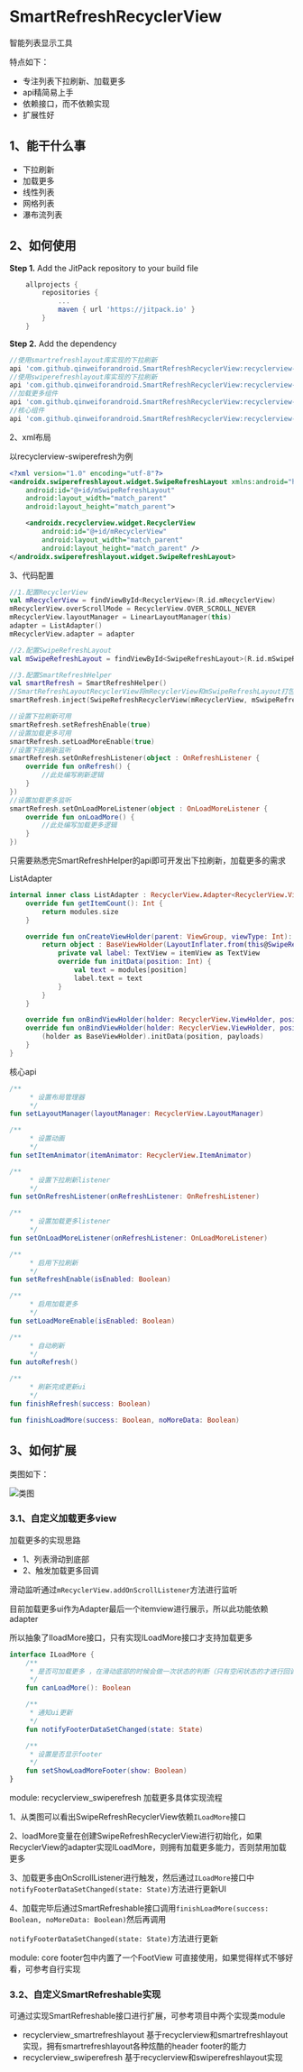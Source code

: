 # SmartRefreshRecyclerView
智能列表显示工具

特点如下：

* 专注列表下拉刷新、加载更多
* api精简易上手
* 依赖接口，而不依赖实现
* 扩展性好

## 1、能干什么事

* 下拉刷新
* 加载更多
* 线性列表
* 网格列表
* 瀑布流列表

## 2、如何使用

**Step 1.** Add the JitPack repository to your build file

```groovy
	allprojects {
		repositories {
			...
			maven { url 'https://jitpack.io' }
		}
	}
```

**Step 2.** Add the dependency

```groovy
//使用smartrefreshlayout库实现的下拉刷新
api 'com.github.qinweiforandroid.SmartRefreshRecyclerView:recyclerview-smartrefreshlayout:3.0.0608'
//使用swiperefreshlayout库实现的下拉刷新
api 'com.github.qinweiforandroid.SmartRefreshRecyclerView:recyclerview-swiperefresh:3.0.0608'
//加载更多组件
api 'com.github.qinweiforandroid.SmartRefreshRecyclerView:recyclerview-footer:3.0.0608'
//核心组件
api 'com.github.qinweiforandroid.SmartRefreshRecyclerView:recyclerview-core:3.0.0608'
```

2、xml布局

以recyclerview-swiperefresh为例

```xml
<?xml version="1.0" encoding="utf-8"?>
<androidx.swiperefreshlayout.widget.SwipeRefreshLayout xmlns:android="http://schemas.android.com/apk/res/android"
    android:id="@+id/mSwipeRefreshLayout"
    android:layout_width="match_parent"
    android:layout_height="match_parent">

    <androidx.recyclerview.widget.RecyclerView
        android:id="@+id/mRecyclerView"
        android:layout_width="match_parent"
        android:layout_height="match_parent" />
</androidx.swiperefreshlayout.widget.SwipeRefreshLayout>
```

3、代码配置

```kotlin
//1.配置RecyclerView
val mRecyclerView = findViewById<RecyclerView>(R.id.mRecyclerView)
mRecyclerView.overScrollMode = RecyclerView.OVER_SCROLL_NEVER
mRecyclerView.layoutManager = LinearLayoutManager(this)
adapter = ListAdapter()
mRecyclerView.adapter = adapter

//2.配置SwipeRefreshLayout
val mSwipeRefreshLayout = findViewById<SwipeRefreshLayout>(R.id.mSwipeRefreshLayout)

//3.配置SmartRefreshHelper 
val smartRefresh = SmartRefreshHelper()
//SmartRefreshLayoutRecyclerView将mRecyclerView和mSwipeRefreshLayout打包后，交给SmartRefreshHelper进行管理
smartRefresh.inject(SwipeRefreshRecyclerView(mRecyclerView, mSwipeRefreshLayout))

//设置下拉刷新可用
smartRefresh.setRefreshEnable(true)
//设置加载更多可用
smartRefresh.setLoadMoreEnable(true)
//设置下拉刷新监听
smartRefresh.setOnRefreshListener(object : OnRefreshListener {
    override fun onRefresh() {
        //此处编写刷新逻辑
    }
})
//设置加载更多监听
smartRefresh.setOnLoadMoreListener(object : OnLoadMoreListener {
    override fun onLoadMore() {
        //此处编写加载更多逻辑
    }
})
```

只需要熟悉完SmartRefreshHelper的api即可开发出下拉刷新，加载更多的需求

ListAdapter

```kotlin
internal inner class ListAdapter : RecyclerView.Adapter<RecyclerView.ViewHolder>() {
    override fun getItemCount(): Int {
        return modules.size
    }

    override fun onCreateViewHolder(parent: ViewGroup, viewType: Int): RecyclerView.ViewHolder {
        return object : BaseViewHolder(LayoutInflater.from(this@SwipeRefreshLayout1Activity).inflate(android.R.layout.simple_list_item_1, parent, false)) {
            private val label: TextView = itemView as TextView
            override fun initData(position: Int) {
                val text = modules[position]
                label.text = text
            }
        }
    }

    override fun onBindViewHolder(holder: RecyclerView.ViewHolder, position: Int) {}
    override fun onBindViewHolder(holder: RecyclerView.ViewHolder, position: Int, payloads: List<Any>) {
        (holder as BaseViewHolder).initData(position, payloads)
    }
}
```



核心api

```kotlin
/**
     * 设置布局管理器
     */
fun setLayoutManager(layoutManager: RecyclerView.LayoutManager)

/**
     * 设置动画
     */
fun setItemAnimator(itemAnimator: RecyclerView.ItemAnimator)

/**
     * 设置下拉刷新listener
     */
fun setOnRefreshListener(onRefreshListener: OnRefreshListener)

/**
     * 设置加载更多listener
     */
fun setOnLoadMoreListener(onRefreshListener: OnLoadMoreListener)

/**
     * 启用下拉刷新
     */
fun setRefreshEnable(isEnabled: Boolean)

/**
     * 启用加载更多
     */
fun setLoadMoreEnable(isEnabled: Boolean)

/**
     * 自动刷新
     */
fun autoRefresh()

/**
     * 刷新完成更新ui
     */
fun finishRefresh(success: Boolean)

fun finishLoadMore(success: Boolean, noMoreData: Boolean)
```





## 3、如何扩展

类图如下：

![类图](类图.png)

### 3.1、自定义加载更多view

加载更多的实现思路

* 1、列表滑动到底部
* 2、触发加载更多回调

滑动监听通过`mRecyclerView.addOnScrollListener`方法进行监听



目前加载更多ui作为Adapter最后一个itemview进行展示，所以此功能依赖adapter

所以抽象了IloadMore接口，只有实现ILoadMore接口才支持加载更多

```kotlin
interface ILoadMore {
    /**
     * 是否可加载更多 ，在滑动底部的时候会做一次状态的判断（只有空闲状态的才进行回调）
     */
    fun canLoadMore(): Boolean

    /**
     * 通知ui更新
     */
    fun notifyFooterDataSetChanged(state: State)

    /**
     * 设置是否显示footer
     */
    fun setShowLoadMoreFooter(show: Boolean)
}
```

module: recyclerview_swiperefresh   加载更多具体实现流程

1、从类图可以看出SwipeRefreshRecyclerView依赖`ILoadMore`接口

2、loadMore变量在创建SwipeRefreshRecyclerView进行初始化，如果RecyclerView的adapter实现ILoadMore，则拥有加载更多能力，否则禁用加载更多

3、加载更多由OnScrollListener进行触发，然后通过`ILoadMore`接口中`notifyFooterDataSetChanged(state: State)`方法进行更新UI

4、加载完毕后通过SmartRefreshable接口调用`finishLoadMore(success: Boolean, noMoreData: Boolean)`然后再调用

`notifyFooterDataSetChanged(state: State)`方法进行更新

module: core footer包中内置了一个FootView 可直接使用，如果觉得样式不够好看，可参考自行实现

### 3.2、自定义SmartRefreshable实现

可通过实现SmartRefreshable接口进行扩展，可参考项目中两个实现类module

* recyclerview_smartrefreshlayout  基于recyclerview和smartrefreshlayout实现，拥有smartrefreshlayout各种炫酷的header footer的能力
* recyclerview_swiperefresh    基于recyclerview和swiperefreshlayout实现    

